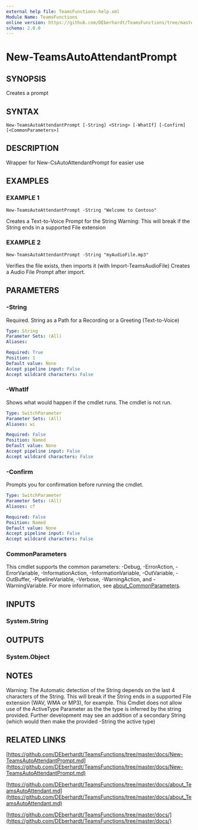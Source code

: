```yaml
---
external help file: TeamsFunctions-help.xml
Module Name: TeamsFunctions
online version: https://github.com/DEberhardt/TeamsFunctions/tree/master/docs/New-TeamsAutoAttendantPrompt.md
schema: 2.0.0
---
```


# New-TeamsAutoAttendantPrompt

## SYNOPSIS
Creates a prompt

## SYNTAX

```
New-TeamsAutoAttendantPrompt [-String] <String> [-WhatIf] [-Confirm] [<CommonParameters>]
```

## DESCRIPTION
Wrapper for New-CsAutoAttendantPrompt for easier use

## EXAMPLES

### EXAMPLE 1
```
New-TeamsAutoAttendantPrompt -String "Welcome to Contoso"
```

Creates a Text-to-Voice Prompt for the String
Warning: This will break if the String ends in a supported File extension

### EXAMPLE 2
```
New-TeamsAutoAttendantPrompt -String "myAudioFile.mp3"
```

Verifies the file exists, then imports it (with Import-TeamsAudioFile)
Creates a Audio File Prompt after import.

## PARAMETERS

### -String
Required.
String as a Path for a Recording or a Greeting (Text-to-Voice)

```yaml
Type: String
Parameter Sets: (All)
Aliases:

Required: True
Position: 1
Default value: None
Accept pipeline input: False
Accept wildcard characters: False
```

### -WhatIf
Shows what would happen if the cmdlet runs.
The cmdlet is not run.

```yaml
Type: SwitchParameter
Parameter Sets: (All)
Aliases: wi

Required: False
Position: Named
Default value: None
Accept pipeline input: False
Accept wildcard characters: False
```

### -Confirm
Prompts you for confirmation before running the cmdlet.

```yaml
Type: SwitchParameter
Parameter Sets: (All)
Aliases: cf

Required: False
Position: Named
Default value: None
Accept pipeline input: False
Accept wildcard characters: False
```

### CommonParameters
This cmdlet supports the common parameters: -Debug, -ErrorAction, -ErrorVariable, -InformationAction, -InformationVariable, -OutVariable, -OutBuffer, -PipelineVariable, -Verbose, -WarningAction, and -WarningVariable. For more information, see [about_CommonParameters](http://go.microsoft.com/fwlink/?LinkID=113216).

## INPUTS

### System.String
## OUTPUTS

### System.Object
## NOTES
Warning: The Automatic detection of the String depends on the last 4 characters of the String.
This will break if the String ends in a supported File extension (WAV, WMA or MP3), for example.
This Cmdlet does not allow use of the ActiveType Parameter as the the type is inferred by the string provided.
Further development may see an addition of a secondary String (which would then make the provided -String the active type)

## RELATED LINKS

[https://github.com/DEberhardt/TeamsFunctions/tree/master/docs/New-TeamsAutoAttendantPrompt.md](https://github.com/DEberhardt/TeamsFunctions/tree/master/docs/New-TeamsAutoAttendantPrompt.md)

[https://github.com/DEberhardt/TeamsFunctions/tree/master/docs/about_TeamsAutoAttendant.md](https://github.com/DEberhardt/TeamsFunctions/tree/master/docs/about_TeamsAutoAttendant.md)

[https://github.com/DEberhardt/TeamsFunctions/tree/master/docs/](https://github.com/DEberhardt/TeamsFunctions/tree/master/docs/)

